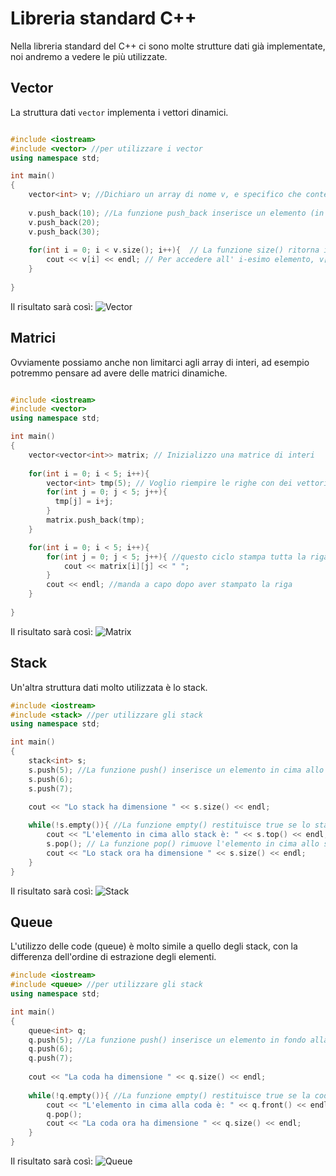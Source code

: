 # Libreria standard C++
Nella libreria standard del C++ ci sono molte strutture dati già implementate, noi andremo a vedere le più utilizzate.

## Vector
La struttura dati `vector` implementa i vettori dinamici.
```cpp

#include <iostream>
#include <vector> //per utilizzare i vector
using namespace std;

int main() 
{ 
    vector<int> v; //Dichiaro un array di nome v, e specifico che conterrà elementi `int`
    
    v.push_back(10); //La funzione push_back inserisce un elemento (in questo caso il numero 10) in fondo all'array
    v.push_back(20);
    v.push_back(30);
    
    for(int i = 0; i < v.size(); i++){  // La funzione size() ritorna il numero di elementi all'interno dell'array
        cout << v[i] << endl; // Per accedere all' i-esimo elemento, v[i]
    }
    
}
```
Il risultato sarà così:
![Vector](https://i.postimg.cc/3xH1X7zn/Immagine-2020-10-15-153955.png)

## Matrici
Ovviamente possiamo anche non limitarci agli array di interi, ad esempio potremmo pensare ad avere delle matrici dinamiche.

```cpp

#include <iostream>
#include <vector>
using namespace std;

int main() 
{ 
    vector<vector<int>> matrix; // Inizializzo una matrice di interi
    
    for(int i = 0; i < 5; i++){
        vector<int> tmp(5); // Voglio riempire le righe con dei vettori di 5 elementi
        for(int j = 0; j < 5; j++){
          tmp[j] = i+j; 
        }
        matrix.push_back(tmp);
    }

    for(int i = 0; i < 5; i++){
        for(int j = 0; j < 5; j++){ //questo ciclo stampa tutta la riga i-esima
            cout << matrix[i][j] << " ";
        }
        cout << endl; //manda a capo dopo aver stampato la riga
    }
    
}
```
Il risultato sarà così:
![Matrix](https://i.postimg.cc/6qJ2k6rP/Immagine-2020-10-15-154115.png)

## Stack
Un'altra struttura dati molto utilizzata è lo stack.
```cpp
#include <iostream>
#include <stack> //per utilizzare gli stack
using namespace std;

int main() 
{ 
    stack<int> s;
    s.push(5); //La funzione push() inserisce un elemento in cima allo stack
    s.push(6); 
    s.push(7); 
    
    cout << "Lo stack ha dimensione " << s.size() << endl;

    while(!s.empty()){ //La funzione empty() restituisce true se lo stack è vuoto, false altrimenti
        cout << "L'elemento in cima allo stack è: " << s.top() << endl; 
        s.pop(); // La funzione pop() rimuove l'elemento in cima allo stack
        cout << "Lo stack ora ha dimensione " << s.size() << endl;
    }
}
```
Il risultato sarà così:
![Stack](https://i.postimg.cc/bJKNZ6dS/stack.png)

## Queue
L'utilizzo delle code (queue) è molto simile a quello degli stack, con la differenza dell'ordine di estrazione degli elementi.
```cpp
#include <iostream>
#include <queue> //per utilizzare gli stack
using namespace std;

int main() 
{ 
    queue<int> q;
    q.push(5); //La funzione push() inserisce un elemento in fondo alla coda
    q.push(6); 
    q.push(7); 
    
    cout << "La coda ha dimensione " << q.size() << endl;
    
    while(!q.empty()){ //La funzione empty() restituisce true se la coda è vuota, false altrimenti
        cout << "L'elemento in cima alla coda è: " << q.front() << endl; 
        q.pop();
        cout << "La coda ora ha dimensione " << q.size() << endl;
    }
}
```
Il risultato sarà così:
![Queue](https://i.postimg.cc/NfvjYPWW/queue.png)

